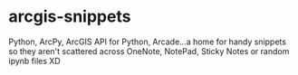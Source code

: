 # arcgis-snippets
Python, ArcPy, ArcGIS API for Python, Arcade...a home for handy snippets so they aren't scattered across OneNote, NotePad, Sticky Notes or random ipynb files XD
